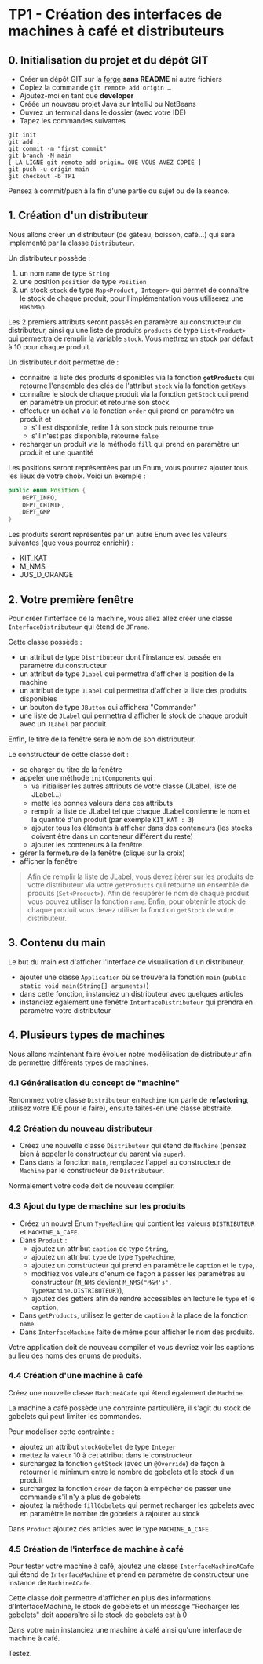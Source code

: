 # TP1 - Création des interfaces de machines à café et distributeurs

## 0. Initialisation du projet et du dépôt GIT

- Créer un dépôt GIT sur la [forge](https://forge.univ-lyon1.fr) **sans README** ni autre fichiers
- Copiez la commande `git remote add origin …`
- Ajoutez-moi en tant que **developer**
- Créée un nouveau projet Java sur IntelliJ ou NetBeans
- Ouvrez un terminal dans le dossier (avec votre IDE)
- Tapez les commandes suivantes

```shell
git init
git add .
git commit -m "first commit"
git branch -M main
[ LA LIGNE git remote add origin… QUE VOUS AVEZ COPIÉ ]
git push -u origin main
git checkout -b TP1
```

Pensez à commit/push à la fin d'une partie du sujet ou de la séance.

## 1. Création d'un distributeur

Nous allons créer un distributeur (de gâteau, boisson, café…) qui sera implémenté par la classe `Distributeur`.

Un distributeur possède :

1. un nom `name` de type `String`
2. une position `position` de type `Position`
3. un stock `stock` de type `Map<Product, Integer>` qui permet de connaître le stock de chaque produit, pour l'implémentation vous utiliserez une `HashMap`

Les 2 premiers attributs seront passés en paramètre au constructeur du distributeur, ainsi qu'une liste de produits `products` de type `List<Product>` qui permettra de remplir la variable `stock`. Vous mettrez un stock par défaut à 10 pour chaque produit.

Un distributeur doit permettre de :

- connaître la liste des produits disponibles via la fonction **`getProducts`** qui retourne l'ensemble des clés de l'attribut `stock` via la fonction `getKeys`
- connaître le stock de chaque produit via la fonction `getStock` qui prend en paramètre un produit et retourne son stock
- effectuer un achat via la fonction `order` qui prend en paramètre un produit et
  - s'il est disponible, retire 1 à son stock puis retourne `true`
  - s'il n'est pas disponible, retourne `false`
- recharger un produit via la méthode `fill` qui prend en paramètre un produit et une quantité

Les positions seront représentées par un Enum, vous pourrez ajouter tous les lieux de votre choix. Voici un exemple :

```Java
public enum Position {
    DEPT_INFO,
    DEPT_CHIMIE,
    DEPT_GMP
}
```

Les produits seront représentés par un autre Enum avec les valeurs suivantes (que vous pourrez enrichir) :

- KIT_KAT
- M_NMS
- JUS_D_ORANGE

## 2. Votre première fenêtre

Pour créer l'interface de la machine, vous allez allez créer une classe `InterfaceDistributeur` qui étend de `JFrame`.

Cette classe possède :

- un attribut de type `Distributeur` dont l'instance est passée en paramètre du constructeur
- un attribut de type `JLabel` qui permettra d'afficher la position de la machine
- un attribut de type `JLabel` qui permettra d'afficher la liste des produits disponibles
- un bouton de type `JButton` qui affichera "Commander"
- une liste de `JLabel` qui permettra d'afficher le stock de chaque produit avec un `JLabel` par produit

Enfin, le titre de la fenêtre sera le nom de son distributeur.

Le constructeur de cette classe doit :

- se charger du titre de la fenêtre
- appeler une méthode `initComponents` qui :
  - va initialiser les autres attributs de votre classe (JLabel, liste de JLabel…)
  - mette les bonnes valeurs dans ces attributs
  - remplir la liste de JLabel tel que chaque JLabel contienne le nom et la quantité d'un produit (par exemple `KIT_KAT : 3`)
  - ajouter tous les éléments à afficher dans des conteneurs (les stocks doivent être dans un conteneur différent du reste)
  - ajouter les conteneurs à la fenêtre
- gérer la fermeture de la fenêtre (clique sur la croix)
- afficher la fenêtre

> Afin de remplir la liste de JLabel, vous devez itérer sur les produits de votre distributeur via votre `getProducts` qui retourne un ensemble de produits (`Set<Product>`). Afin de récupérer le nom de chaque produit vous pouvez utiliser la fonction `name`. Enfin, pour obtenir le stock de chaque produit vous devez utiliser la fonction `getStock` de votre distributeur.

## 3. Contenu du main

Le but du main est d'afficher l'interface de visualisation d'un distributeur.

- ajouter une classe `Application` où se trouvera la fonction `main` (`public static void main(String[] arguments)`)
- dans cette fonction, instanciez un distributeur avec quelques articles
- instanciez également une fenêtre `InterfaceDistributeur` qui prendra en paramètre votre distributeur

## 4. Plusieurs types de machines

Nous allons maintenant faire évoluer notre modélisation de distributeur afin de permettre différents types de machines.

### 4.1 Généralisation du concept de "machine"

Renommez votre classe `Distributeur` en `Machine` (on parle de **refactoring**, utilisez votre IDE pour le faire), ensuite faites-en une classe abstraite.

### 4.2 Création du nouveau distributeur

- Créez une nouvelle classe `Distributeur` qui étend de `Machine` (pensez bien à appeler le constructeur du parent via `super`).
- Dans dans la fonction `main`, remplacez l'appel au constructeur de `Machine` par le constructeur de `Distributeur`.

Normalement votre code doit de nouveau compiler.

### 4.3 Ajout du type de machine sur les produits

- Créez un nouvel Enum `TypeMachine` qui contient les valeurs `DISTRIBUTEUR` et `MACHINE_A_CAFE`.
- Dans `Produit` :
  - ajoutez un attribut `caption` de type `String`,
  - ajoutez un attribut `type` de type `TypeMachine`,
  - ajoutez un constructeur qui prend en paramètre le `caption` et le `type`,
  - modifiez vos valeurs d'enum de façon à passer les paramètres au constructeur (`M_NMS` devient `M_NMS("M&M's", TypeMachine.DISTRIBUTEUR)`),
  - ajoutez des getters afin de rendre accessibles en lecture le `type` et le `caption`,
- Dans `getProducts`, utilisez le getter de `caption` à la place de la fonction `name`.
- Dans `InterfaceMachine` faite de même pour afficher le nom des produits.

Votre application doit de nouveau compiler et vous devriez voir les captions au lieu des noms des enums de produits.

### 4.4 Création d'une machine à café

Créez une nouvelle classe `MachineACafe` qui étend également de `Machine`.

La machine à café possède une contrainte particulière, il s'agit du stock de gobelets qui peut limiter les commandes.

Pour modéliser cette contrainte :

- ajoutez un attribut `stockGobelet` de type `Integer`
- mettez la valeur 10 à cet attribut dans le constructeur
- surchargez la fonction `getStock` (avec un `@Override`) de façon à retourner le minimum entre le nombre de gobelets et le stock d'un produit
- surchargez la fonction `order` de façon à empêcher de passer une commande s'il n'y a plus de gobelets
- ajoutez la méthode `fillGobelets` qui permet recharger les gobelets avec en paramètre le nombre de gobelets à rajouter au stock

Dans `Product` ajoutez des articles avec le type `MACHINE_A_CAFE`

### 4.5 Création de l'interface de machine à café

Pour tester votre machine à café, ajoutez une classe `InterfaceMachineACafe` qui étend de `InterfaceMachine` et prend en paramètre de constructeur une instance de `MachineACafe`.

Cette classe doit permettre d'afficher en plus des informations d'InterfaceMachine, le stock de gobelets et un message "Recharger les gobelets" doit apparaître si le stock de gobelets est à 0

Dans votre `main` instanciez une machine à café ainsi qu'une interface de machine à café.

Testez.
